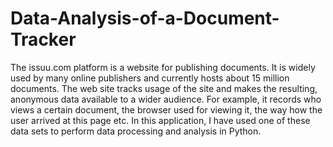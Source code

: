# Data-Analysis-of-a-Document-Tracker
The issuu.com platform is a website for publishing documents. It is widely used by many online publishers and currently hosts about 15 million documents. The web site tracks usage of the site and makes the resulting, anonymous data available to a wider audience. For example, it records who views a certain document, the browser used for viewing it, the way how the user arrived at this page etc. In this application, I have used one of these data sets to perform data processing and analysis in Python.

